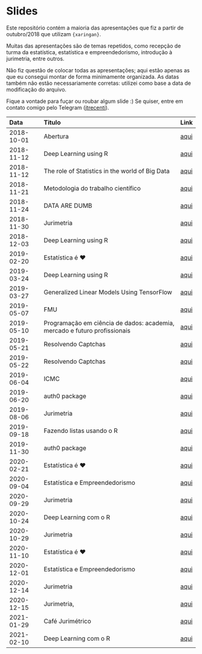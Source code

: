 
# Slides

<!-- README.md is generated from README.Rmd. Please edit that file -->

Este repositório contém a maioria das apresentações que fiz a partir de
outubro/2018 que utilizam `{xaringan}`.

Muitas das apresentações são de temas repetidos, como recepção de turma
da estatística, estatística e empreendedorismo, introdução à jurimetria,
entre outros.

Não fiz questão de colocar todas as apresentações; aqui estão apenas as
que eu consegui montar de forma minimamente organizada. As datas também
não estão necessariamente corretas: utilizei como base a data de
modificação do arquivo.

Fique a vontade para fuçar ou roubar algum slide :) Se quiser, entre em
contato comigo pelo Telegram ([jtrecenti](https://t.me/jtrecenti)).

| Data       | Titulo                                                                    | Link                                                                       |
|:-----------|:--------------------------------------------------------------------------|:---------------------------------------------------------------------------|
| 2018-10-01 | Abertura                                                                  | [aqui](https://jtrecenti.github.io/slides/docs/amostra/index.html)         |
| 2018-11-12 | Deep Learning using R                                                     | [aqui](https://jtrecenti.github.io/slides/docs/ufba-dl/index.html)         |
| 2018-11-12 | The role of Statistics in the world of Big Data                           | [aqui](https://jtrecenti.github.io/slides/docs/ufba-rt/index.html)         |
| 2018-11-21 | Metodologia do trabalho científico                                        | [aqui](https://jtrecenti.github.io/slides/docs/cogeae/index.html)          |
| 2018-11-24 | DATA ARE DUMB                                                             | [aqui](https://jtrecenti.github.io/slides/docs/encontro-conre3/index.html) |
| 2018-11-30 | Jurimetria                                                                | [aqui](https://jtrecenti.github.io/slides/docs/futurelaw/index.html)       |
| 2018-12-03 | Deep Learning using R                                                     | [aqui](https://jtrecenti.github.io/slides/docs/ime-dl/index.html)          |
| 2019-02-20 | Estatística é ❤️                                                          | [aqui](https://jtrecenti.github.io/slides/docs/ime2019/index.html)         |
| 2019-03-24 | Deep Learning using R                                                     | [aqui](https://jtrecenti.github.io/slides/docs/emr-dl/index.html)          |
| 2019-03-27 | Generalized Linear Models Using TensorFlow                                | [aqui](https://jtrecenti.github.io/slides/docs/emr2019/index.html)         |
| 2019-05-07 | FMU                                                                       | [aqui](https://jtrecenti.github.io/slides/docs/fmu/index.html)             |
| 2019-05-10 | Programação em ciência de dados: academia, mercado e futuro profissionais | [aqui](https://jtrecenti.github.io/slides/docs/insper/index.html)          |
| 2019-05-21 | Resolvendo Captchas                                                       | [aqui](https://jtrecenti.github.io/slides/docs/ser/index.html)             |
| 2019-05-22 | Resolvendo Captchas                                                       | [aqui](https://jtrecenti.github.io/slides/docs/ser-dl/index.html)          |
| 2019-06-04 | ICMC                                                                      | [aqui](https://jtrecenti.github.io/slides/docs/icmc/index.html)            |
| 2019-06-20 | auth0 package                                                             | [aqui](https://jtrecenti.github.io/slides/docs/user/index.html)            |
| 2019-08-06 | Jurimetria                                                                | [aqui](https://jtrecenti.github.io/slides/docs/aulajur/index.html)         |
| 2019-09-18 | Fazendo listas usando o R                                                 | [aqui](https://jtrecenti.github.io/slides/docs/amostra2019/index.html)     |
| 2019-11-30 | auth0 package                                                             | [aqui](https://jtrecenti.github.io/slides/docs/satrday/index.html)         |
| 2020-02-21 | Estatística é ❤️                                                          | [aqui](https://jtrecenti.github.io/slides/docs/ime2020/index.html)         |
| 2020-09-04 | Estatística e Empreendedorismo                                            | [aqui](https://jtrecenti.github.io/slides/docs/feira/index.html)           |
| 2020-09-29 | Jurimetria                                                                | [aqui](https://jtrecenti.github.io/slides/docs/pge/index.html)             |
| 2020-10-24 | Deep Learning com o R                                                     | [aqui](https://jtrecenti.github.io/slides/docs/ufba2020/index.html)        |
| 2020-10-29 | Jurimetria                                                                | [aqui](https://jtrecenti.github.io/slides/docs/furg/index.html)            |
| 2020-11-10 | Estatística é ❤️                                                          | [aqui](https://jtrecenti.github.io/slides/docs/ufpr2020/index.html)        |
| 2020-12-01 | Estatística e Empreendedorismo                                            | [aqui](https://jtrecenti.github.io/slides/docs/epei/index.html)            |
| 2020-12-14 | Jurimetria                                                                | [aqui](https://jtrecenti.github.io/slides/docs/esa/index.html)             |
| 2020-12-15 | Jurimetria,                                                               | [aqui](https://jtrecenti.github.io/slides/docs/lgpd/index.html)            |
| 2021-01-29 | Café Jurimétrico                                                          | [aqui](https://jtrecenti.github.io/slides/docs/cafe-202101/index.html)     |
| 2021-02-10 | Deep Learning com o R                                                     | [aqui](https://jtrecenti.github.io/slides/docs/ufrn2021/index.html)        |
